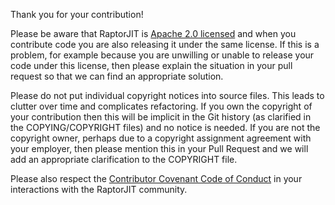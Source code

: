 Thank you for your contribution!

Please be aware that RaptorJIT is [Apache 2.0 licensed](https://www.apache.org/licenses/LICENSE-2.0)
and when you contribute code you are also releasing it under the same
license. If this is a problem, for example because you are unwilling
or unable to release your code under this license, then please explain
the situation in your pull request so that we can find an appropriate
solution.

Please do not put individual copyright notices into source files. This
leads to clutter over time and complicates refactoring. If you own the
copyright of your contribution then this will be implicit in the Git
history (as clarified in the COPYING/COPYRIGHT files) and no notice is
needed. If you are not the copyright owner, perhaps due to a copyright
assignment agreement with your employer, then please mention this in
your Pull Request and we will add an appropriate clarification to the
COPYRIGHT file.
    
Please also respect the
[Contributor Covenant Code of Conduct](http://contributor-covenant.org/version/1/4/) 
in your interactions with the RaptorJIT community.
